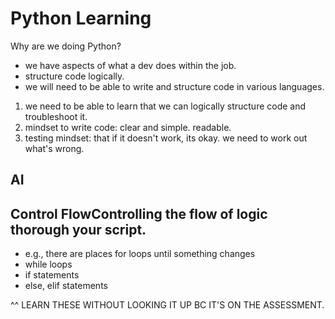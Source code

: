 # Python Learning

Why are we doing Python?
* we have aspects of what a dev does within the job.
* structure code logically.
* we will need to be able to write and structure code in various languages.

1. we need to be able to learn that we can logically structure code and troubleshoot it.
2. mindset to write code: clear and simple. readable.
3. testing mindset: that if it doesn't work, its okay. we need to work out what's wrong.


## AI


## Control FlowControlling the flow of logic thorough your script.
*  e.g., there are places for loops until something changes
* while loops
* if statements
* else, elif statements

^^ LEARN THESE WITHOUT LOOKING IT UP BC IT'S ON THE ASSESSMENT.